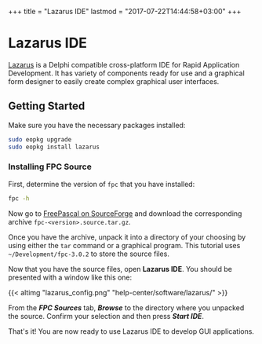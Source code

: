 +++
title = "Lazarus IDE"
lastmod = "2017-07-22T14:44:58+03:00"
+++
# Lazarus IDE

[Lazarus](https://www.lazarus-ide.org/) is a Delphi compatible cross-platform IDE for Rapid Application Development. It has variety of components ready for use and a graphical form designer to easily create complex graphical user interfaces.

## Getting Started

Make sure you have the necessary packages installed:

``` bash
sudo eopkg upgrade
sudo eopkg install lazarus
```

### Installing FPC Source

First, determine the version of `fpc` that you have installed:

``` bash
fpc -h
```

Now go to [FreePascal on SourceForge](https://sourceforge.net/projects/freepascal/files/Source/) and download the corresponding archive `fpc-<version>.source.tar.gz`.

Once you have the archive, unpack it into a directory of your choosing by using either the `tar` command or a graphical program. This tutorial uses `~/Development/fpc-3.0.2` to store the source files.

Now that you have the source files, open **Lazarus IDE**. You should be presented with a window like this one:

{{< altimg "lazarus_config.png" "help-center/software/lazarus/" >}}

From the ***FPC Sources*** tab, ***Browse*** to the directory where you unpacked the source. Confirm your selection and then press ***Start IDE***.

That's it! You are now ready to use Lazarus IDE to develop GUI applications.